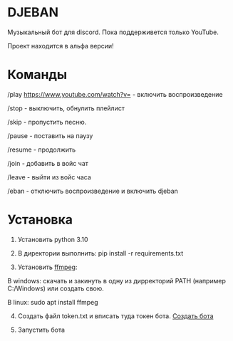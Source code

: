 # DJEBAN
Музыкальный бот для discord. Пока поддерживется только YouTube.

Проект находится в альфа версии!


# Команды
/play https://www.youtube.com/watch?v=  - включить воспроизведение

/stop - выключить, обнулить плейлист

/skip - пропустить песню.

/pause - поставить на паузу

/resume - продолжить

/join - добавить в войс чат

/leave - выйти из войс часа

/eban - отключить воспроизведение и включить djeban

# Установка
1. Установить python 3.10

2. В директории выполнить:
pip install -r requirements.txt

3. Установить [ffmpeg](https://ffmpeg.org/download.html):

В windows: скачать и закинуть в одну из дирректорий PATH (например C:/Windows) или создать свою.

В linux: sudo apt install ffmpeg

4. Создать файл token.txt и вписать туда токен бота. [Создать бота](https://discord.com/developers/applications)

5. Запустить бота